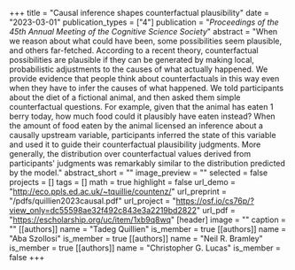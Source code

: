 +++
title = "Causal inference shapes counterfactual plausibility"
date = "2023-03-01"
publication_types = ["4"]
publication = "_Proceedings of the 45th Annual Meeting of the Cognitive Science Society_"
abstract = "When we reason about what could have been, some possibilities seem plausible, and others far-fetched. According to a recent theory, counterfactual possibilities are plausible if they can be generated by making local, probabilistic adjustments to the causes of what actually happened. We provide evidence that people think about counterfactuals in this way even when they have to infer the causes of what happened. We told participants about the diet of a fictional animal, and then asked them simple counterfactual questions. For example, given that the animal has eaten 1 berry today, how much food could it plausibly have eaten instead? When the amount of food eaten by the animal licensed an inference about a causally upstream variable, participants inferred the state of this variable and used it to guide their counterfactual plausibility judgments. More generally, the distribution over counterfactual values derived from participants' judgments was remarkably similar to the distribution predicted by the model."
abstract_short = ""
image_preview = ""
selected = false
projects = []
tags = []
math = true
highlight = false
url_demo = "http://eco.ppls.ed.ac.uk/~tquillie/countenz/"
url_preprint = "/pdfs/quillien2023causal.pdf"
url_project = "https://osf.io/cs76p/?view_only=dc55598ae32f492c843e3a2219bd2822"
url_pdf = "https://escholarship.org/uc/item/1xb9q8wq"
[header]
image = ""
caption = ""
[[authors]]
	name = "Tadeg Quillien"
	is_member = true
[[authors]]
	name = "Aba Szollosi"
	is_member = true
[[authors]]
	name = "Neil R. Bramley"
	is_member = true
[[authors]]
	name = "Christopher G. Lucas"
	is_member = false
+++
